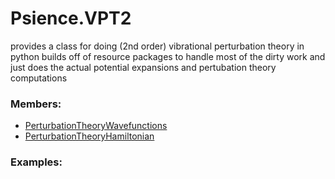 # <a id="Psience.VPT2">Psience.VPT2</a>
    
provides a class for doing (2nd order) vibrational perturbation theory in python
builds off of resource packages to handle most of the dirty work and just does the actual potential expansions
and pertubation theory computations

### Members:

  - [PerturbationTheoryWavefunctions](VPT2/PerturbationTheory/PerturbationTheoryWavefunctions.md)
  - [PerturbationTheoryHamiltonian](VPT2/PerturbationTheory/PerturbationTheoryHamiltonian.md)

### Examples:

